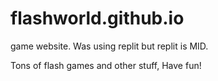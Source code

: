 # flashworld.github.io
game website. Was using replit but replit is MID. 

Tons of flash games and other stuff, Have fun!
